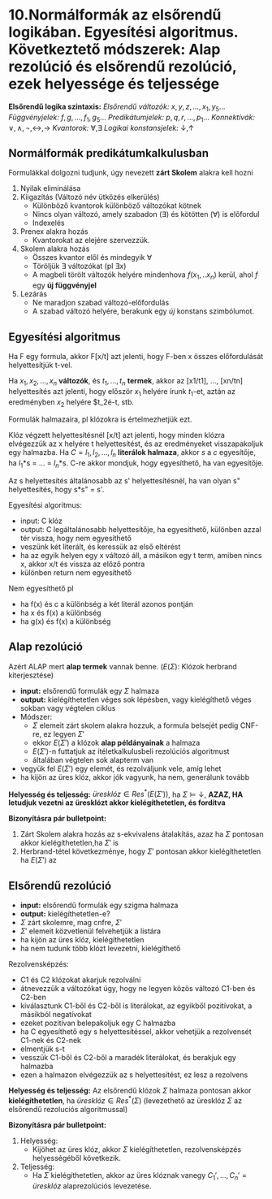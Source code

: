 
# 10.Normálformák az elsőrendű logikában. Egyesítési algoritmus. Következtető módszerek: Alap rezolúció és elsőrendű rezolúció, ezek helyessége és teljessége
**Elsőrendű logika szintaxis:**
*Elsőrendű változók:* $x, y, z, ..., x_1,y_5...$
*Függvényjelek:* $f,g,...,f_1,g_5...$
*Predikátumjelek:* $p,q,r,...,p_1...$
*Konnektívák:* $\lor, \wedge, \neg, \leftrightarrow, \rightarrow$
*Kvantorok:* $\forall, \exists$
*Logikai konstansjelek:* $\downarrow, \uparrow$

## Normálformák predikátumkalkulusban
Formulákkal dolgozni tudjunk, úgy nevezett **zárt Skolem** alakra kell hozni

1. Nyilak eliminálása
2. Kiigazítás (Változó név ütközés elkerülés)
	- Különböző kvantorok különböző változókat kötnek
	- Nincs olyan változó, amely szabadon ($\exists$) és kötötten ($\forall$) is előfordul
	- Indexelés
3.  Prenex alakra hozás
	- Kvantorokat az elejére szervezzük.
4. Skolem alakra hozás
	- Összes kvantor elől és mindegyik $\forall$
	- Töröljük $\exists$ változókat (pl $\exists x$)
	- A magbeli törölt változók helyére mindenhova $f(x_1,..x_n)$ kerül, ahol $f$ egy **új függvényjel**
5. Lezárás
	- Ne maradjon szabad változó-előfordulás
	- A szabad változó helyére, berakunk egy *új* konstans szimbólumot.

## Egyesítési algoritmus

Ha F egy formula, akkor F\[x/t\] azt jelenti, hogy F-ben x összes előfordulását helyettesítjük t-vel.

Ha $x_1, x_2, ..., x_n$ **változók**, és $t_1, ..., t_n$ **termek**, akkor az \[x1/t1\], ..., \[xn/tn\] helyettesítés azt jelenti, hogy először $x_1$ helyére írunk $t_1$-et, aztán az eredményben $x_2$ helyére $t_2é-t, stb.

Formulák halmazaira, pl klózokra is értelmezhetjük ezt.

Klóz végzett helyettesítésnél \[x/t\] azt jelenti, hogy minden klózra elvégezzük az x helyére t helyettesítést, és az eredményeket visszapakoljuk egy halmazba.
Ha $C={l_1, l_2, ..., l_n}$ **literálok halmaza**, akkor $s$ a $c$ egyesítője, ha $l_1$\*s = ... = $l_n$\*s.
C-re akkor mondjuk, hogy egyesíthető, ha van egyesítője.

Az s helyettesítés általánosabb az s' helyettesítésnél, ha van olyan s" helyettesítés, hogy s\*s" = s'.

Egyesítési algoritmus:

- input: C klóz
- output: C legáltalánosabb helyettesítője, ha egyesíthető, különben azzal tér vissza, hogy nem egyesíthető
- veszünk két literált, és keressük az első eltérést
- ha az egyik helyen egy x változó áll, a másikon egy t term, amiben nincs x, akkor x/t és vissza az előző pontra
- különben return nem egyesíthető

Nem egyesíthető pl

- ha f(x) és c a különbség a két literál azonos pontján
- ha x és f(x) a különbség
- ha g(x) és f(x) a különbség

## Alap rezolúció
Azért ALAP mert **alap termek** vannak benne.
($E(\Sigma$): Klózok herbrand kiterjesztése)
- **input:** elsőrendű formulák egy $\Sigma$ halmaza
- **output:** kielégíthetetlen véges sok lépésben, vagy kielégíthető véges sokban vagy végtelen ciklus
- Módszer:
	- $\Sigma$ elemeit zárt skolem alakra hozzuk, a formula belsejét pedig CNF-re, ez legyen $\Sigma'$
	- ekkor $E(\Sigma'$) a klózok **alap példányainak** a halmaza
	- $E(\Sigma'$)-n futtatjuk az ítéletkalkulusbeli rezolúciós algoritmust
	- általában végtelen sok alapterm van
- vegyük fel $E(\Sigma'$) egy elemét, és rezolváljunk vele, amíg lehet
- ha kijön az üres klóz, akkor jók vagyunk, ha nem, generálunk tovább

**Helyesség és teljesség:**
$üresklóz \in Res^*(E(\Sigma'))$, ha $\Sigma \vDash \downarrow$, **AZAZ, HA letudjuk vezetni az üresklózt akkor kielégíthetetlen, és fordítva**

**Bizonyításra pár bulletpoint:**
1. Zárt Skolem alakra hozás az s-ekvivalens átalakítás, azaz ha $\Sigma$ pontosan akkor kielégíthetetlen,ha $\Sigma'$ is
2. Herbrand-tétel következménye, hogy $\Sigma'$ pontosan akkor kielégíthetetlen ha $E(\Sigma')$ az


## Elsőrendű rezolúció

- **input:** elsőrendű formulák egy szigma halmaza
- **output:** kielégíthetetlen-e?
- $\Sigma$ zárt skolemre, mag cnfre, $\Sigma'$
- $\Sigma'$ elemeit közvetlenül felvehetjük a listára
- ha kijön az üres klóz, kielégíthetetlen
- ha nem tudunk több klózt levezetni, kielégíthető


Rezolvensképzés:

- C1 és C2 klózokat akarjuk rezolválni
- átnevezzük a változókat úgy, hogy ne legyen közös változó C1-ben és C2-ben
- kiválasztunk C1-ből és C2-ből is literálokat, az egyikből pozitívokat, a másikból negatívokat
- ezeket pozitívan belepakoljuk egy C halmazba
- ha C egyesíthető egy s helyettesítéssel, akkor vehetjük a rezolvensét C1-nek és C2-nek
- elmentjük s-t
- vesszük C1-ből és C2-ből a maradék literálokat, és berakjuk egy halmazba
- ezen a halmazon elvégezzük az s helyettesítést, ez lesz a rezolvens

**Helyesség és teljesség:**
Az elsőrendű klózok $\Sigma$ halmaza pontosan akkor **kielégíthetetlen**, ha $üresklóz \in Res^*(\Sigma)$ (levezethető az üresklóz $\Sigma$ az elsőrendű rezoluciós algoritmussal)

**Bizonyításra pár bulletpoint:**
1. Helyesség:
	-  Kijöhet az üres klóz, akkor $\Sigma$ kielégíthetetlen, rezolvensképzés helyességéből következik.
2. Teljesség:
	- Ha $\Sigma$ kielégíthetetlen, akkor az üres klóznak vanegy $C_1', ... , C_n' = üresklóz$ alaprezolúciós levezetése.